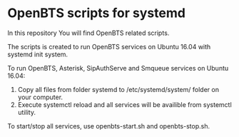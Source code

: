 # OpenBTS scripts for systemd
In this repository You will find OpenBTS related scripts.

The scripts is created to run OpenBTS services on Ubuntu 16.04 with systemd init system.

To run OpenBTS, Asterisk, SipAuthServe and Smqueue services on Ubuntu 16.04:
1. Copy all files from folder systemd to /etc/systemd/system/ folder on your computer.
2. Execute systemctl reload and all services will be availible from systemctl utility.

To start/stop all services, use openbts-start.sh and openbts-stop.sh.
